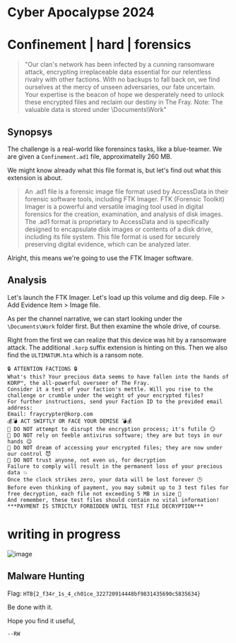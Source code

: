 # Cyber Apocalypse 2024

# Confinement | hard | forensics

> "Our clan's network has been infected by a cunning ransomware attack, encrypting irreplaceable data essential for our relentless rivalry with other factions. With no backups to fall back on, we find ourselves at the mercy of unseen adversaries, our fate uncertain. Your expertise is the beacon of hope we desperately need to unlock these encrypted files and reclaim our destiny in The Fray.
Note: The valuable data is stored under \Documents\Work"
>

## Synopsys

The challenge is a real-world like forensincs tasks, like a blue-teamer. We are given a `Confinement.ad1` file, approximatelly 260 MB.

We might know already what this file format is, but let's find out what this extension is about.

> An .ad1 file is a forensic image file format used by AccessData in their forensic software tools, including FTK Imager. FTK (Forensic Toolkit) Imager is a powerful and versatile imaging tool used in digital forensics for  the creation, examination, and analysis of disk images. The .ad1 format is proprietary to AccessData and is specifically designed to encapsulate disk images or contents of a disk drive, including its file system. This file  format is used for securely preserving digital evidence, which can be analyzed later.
>

Alright, this means we're going to use the FTK Imager software. 

## Analysis

Let's launch the FTK Imager. Let's load up this volume and dig deep. File > Add Evidence Item > Image file.

As per the channel narrative, we can start looking under the `\Documents\Work` folder first. But then examine the whole drive, of course.

Right from the first we can realize that this device was hit by a ransomware attack. The additional `.korp` suffix extension is hinting on this. Then we also find the `ULTIMATUM.hta` which is a ransom note. 

```The Fray Ultimatum
🔒 ATTENTION FACTIONS 🔒
What's this? Your precious data seems to have fallen into the hands of KORP™, the all-powerful overseer of The Fray.
Consider it a test of your faction's mettle. Will you rise to the challenge or crumble under the weight of your encrypted files?
For further instructions, send your Faction ID to the provided email address:
Email: fraycrypter@korp.com
💰💣 ACT SWIFTLY OR FACE YOUR DEMISE 💣💰
🚫 DO NOT attempt to disrupt the encryption process; it's futile 😏
🚫 DO NOT rely on feeble antivirus software; they are but toys in our hands 😉
🚫 DO NOT dream of accessing your encrypted files; they are now under our control 😈
🚫 DO NOT trust anyone, not even us, for decryption
Failure to comply will result in the permanent loss of your precious data 💥
Once the clock strikes zero, your data will be lost forever 🕒
Before even thinking of payment, you may submit up to 3 test files for free decryption, each file not exceeding 5 MB in size 📎
And remember, these test files should contain no vital information!
***PAYMENT IS STRICTLY FORBIDDEN UNTIL TEST FILE DECRYPTION***
```

# writing in progress

![image](https://github.com/respawnRW/writeups/assets/163560495/1bf20ef2-b7b3-4deb-b89c-ecae004978a1)



## Malware Hunting

Flag: `HTB{2_f34r_1s_4_ch01ce_322720914448bf9831435690c5835634}`

Be done with it.

Hope you find it useful,

`--RW`
